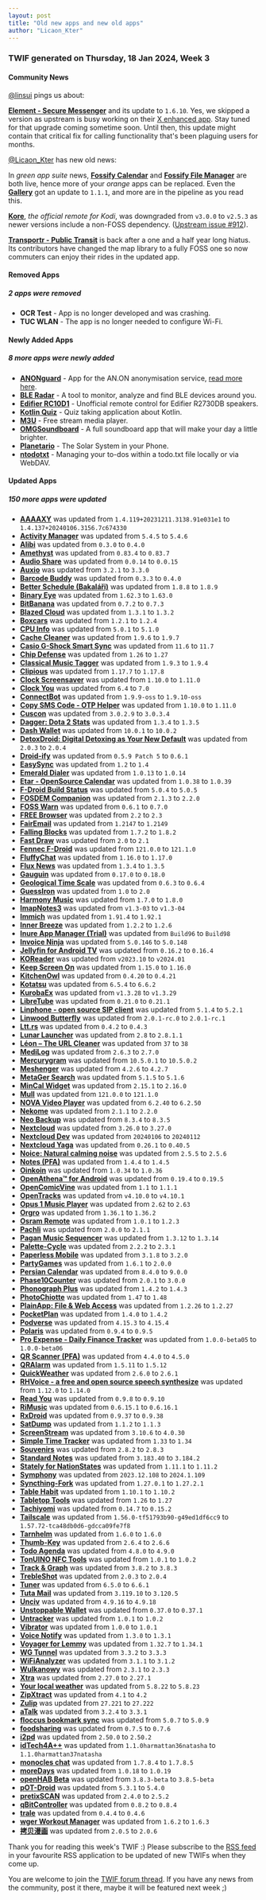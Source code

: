 ```yaml
---
layout: post
title: "Old new apps and new old apps"
author: "Licaon_Kter"
---
```



### TWIF generated on Thursday, 18 Jan 2024, Week 3


#### Community News
[@linsui](https://gitlab.com/linsui) pings us about:

**[Element - Secure Messenger](https://f-droid.org/packages/im.vector.app)** and its update to `1.6.10`. Yes, we skipped a version as upstream is busy working on their [X enhanced app](https://gitlab.com/fdroid/fdroiddata/-/merge_requests/13829). Stay tuned for that upgrade coming sometime soon. Until then, this update might contain that critical fix for calling functionality that's been plaguing users for months.

[@Licaon_Kter](https://gitlab.com/lican-kter) has new old news:

In _green app suite_ news, **[Fossify Calendar](https://f-droid.org/packages/org.fossify.calendar)** and **[Fossify File Manager](https://f-droid.org/packages/org.fossify.filemanager)** are both live, hence more of your _orange_ apps can be replaced. Even the **[Gallery](https://f-droid.org/packages/org.fossify.gallery)** got an update to `1.1.1`, and more are in the pipeline as you read this.

**[Kore](https://f-droid.org/packages/org.xbmc.kore)**, _the official remote for Kodi_, was downgraded from `v3.0.0` to `v2.5.3` as newer versions include a non-FOSS dependency. ([Upstream issue #912](https://github.com/xbmc/Kore/issues/912#issuecomment-1885329674)).

**[Transportr - Public Transit](https://f-droid.org/packages/de.grobox.liberario)** is back after a one and a half year long hiatus. Its contributors have changed the map library to a fully FOSS one so now commuters can enjoy their rides in the updated app.


#### Removed Apps
##### 2 apps were removed
* **OCR Test** - App is no longer developed and was crashing.
* **TUC WLAN** - The app is no longer needed to configure Wi-Fi.


#### Newly Added Apps
##### 8 more apps were newly added
* **[ANONguard](https://f-droid.org/packages/anonvpn.anon_next.android)** - App for the AN.ON anonymisation service, [read more here](https://anon.inf.tu-dresden.de/).
* **[BLE Radar](https://f-droid.org/packages/f.cking.software)** - A tool to monitor, analyze and find BLE devices around you.
* **[Edifier RC10D1](https://f-droid.org/packages/ir.remote.edifier.rc10d1)** - Unofficial remote control for Edifier R2730DB speakers.
* **[Kotlin Quiz](https://f-droid.org/packages/com.example.kotlinquiz)** - Quiz taking application about Kotlin.
* **[M3U](https://f-droid.org/packages/com.m3u.androidApp)** - Free stream media player.
* **[OMGSoundboard](https://f-droid.org/packages/audio.omgsoundboard)** - A full soundboard app that will make your day a little brighter.
* **[Planetario](https://f-droid.org/packages/com.jacquesb.planetario_a)** - The Solar System in your Phone.
* **[ntodotxt](https://f-droid.org/packages/de.tnmgl.ntodotxt)** - Managing your to-dos within a todo.txt file locally or via WebDAV.


#### Updated Apps
##### 150 more apps were updated
* **[AAAAXY](https://f-droid.org/packages/io.github.divverent.aaaaxy)** was updated from `1.4.119+20231211.3138.91e031e1` to `1.4.137+20240106.3156.7c674330`
* **[Activity Manager](https://f-droid.org/packages/com.activitymanager)** was updated from `5.4.5` to `5.4.6`
* **[Alibi](https://f-droid.org/packages/app.myzel394.alibi)** was updated from `0.3.0` to `0.4.0`
* **[Amethyst](https://f-droid.org/packages/com.vitorpamplona.amethyst)** was updated from `0.83.4` to `0.83.7`
* **[Audio Share](https://f-droid.org/packages/io.github.mkckr0.audio_share_app)** was updated from `0.0.14` to `0.0.15`
* **[Auxio](https://f-droid.org/packages/org.oxycblt.auxio)** was updated from `3.2.1` to `3.3.0`
* **[Barcode Buddy](https://f-droid.org/packages/de.bulling.barcodebuddyscanner)** was updated from `0.3.3` to `0.4.0`
* **[Better Schedule (Bakaláři)](https://f-droid.org/packages/cz.vitskalicky.lepsirozvrh)** was updated from `1.8.8` to `1.8.9`
* **[Binary Eye](https://f-droid.org/packages/de.markusfisch.android.binaryeye)** was updated from `1.62.3` to `1.63.0`
* **[BitBanana](https://f-droid.org/packages/app.michaelwuensch.bitbanana)** was updated from `0.7.2` to `0.7.3`
* **[Blazed Cloud](https://f-droid.org/packages/com.chancesoftwarellc.blazedcloud)** was updated from `1.3.1` to `1.3.2`
* **[Boxcars](https://f-droid.org/packages/com.rocket9labs.boxcars)** was updated from `1.2.1` to `1.2.4`
* **[CPU Info](https://f-droid.org/packages/com.kgurgul.cpuinfo)** was updated from `5.0.1` to `5.1.0`
* **[Cache Cleaner](https://f-droid.org/packages/com.github.bmx666.appcachecleaner)** was updated from `1.9.6` to `1.9.7`
* **[Casio G-Shock Smart Sync](https://f-droid.org/packages/org.avmedia.gshockGoogleSync)** was updated from `11.6` to `11.7`
* **[Chip Defense](https://f-droid.org/packages/de.chadenas.cpudefense)** was updated from `1.26` to `1.27`
* **[Classical Music Tagger](https://f-droid.org/packages/de.kromke.andreas.musictagger)** was updated from `1.9.3` to `1.9.4`
* **[Clipious](https://f-droid.org/packages/com.github.lamarios.clipious)** was updated from `1.17.7` to `1.17.8`
* **[Clock Screensaver](https://f-droid.org/packages/systems.sieber.fsclock)** was updated from `1.10.0` to `1.11.0`
* **[Clock You](https://f-droid.org/packages/com.bnyro.clock)** was updated from `6.4` to `7.0`
* **[ConnectBot](https://f-droid.org/packages/org.connectbot)** was updated from `1.9.9-oss` to `1.9.10-oss`
* **[Copy SMS Code - OTP Helper](https://f-droid.org/packages/io.github.jd1378.otphelper)** was updated from `1.10.0` to `1.11.0`
* **[Cuscon](https://f-droid.org/packages/com.froxot.cuscon.foss)** was updated from `3.0.2.9` to `3.0.3.4`
* **[Dagger: Dota 2 Stats](https://f-droid.org/packages/com.nikola.jakshic.dagger)** was updated from `1.3.4` to `1.3.5`
* **[Dash Wallet](https://f-droid.org/packages/hashengineering.darkcoin.wallet)** was updated from `10.0.1` to `10.0.2`
* **[DetoxDroid: Digital Detoxing as Your New Default](https://f-droid.org/packages/com.flx_apps.digitaldetox)** was updated from `2.0.3` to `2.0.4`
* **[Droid-ify](https://f-droid.org/packages/com.looker.droidify)** was updated from `0.5.9 Patch 5` to `0.6.1`
* **[EasySync](https://f-droid.org/packages/com.phpbg.easysync)** was updated from `1.2` to `1.4`
* **[Emerald Dialer](https://f-droid.org/packages/ru.henridellal.dialer)** was updated from `1.0.13` to `1.0.14`
* **[Etar - OpenSource Calendar](https://f-droid.org/packages/ws.xsoh.etar)** was updated from `1.0.38` to `1.0.39`
* **[F-Droid Build Status](https://f-droid.org/packages/de.storchp.fdroidbuildstatus)** was updated from `5.0.4` to `5.0.5`
* **[FOSDEM Companion](https://f-droid.org/packages/be.digitalia.fosdem)** was updated from `2.1.3` to `2.2.0`
* **[FOSS Warn](https://f-droid.org/packages/de.nucleus.foss_warn)** was updated from `0.6.1` to `0.7.0`
* **[FREE Browser](https://f-droid.org/packages/org.woheller69.browser)** was updated from `2.2` to `2.3`
* **[FairEmail](https://f-droid.org/packages/eu.faircode.email)** was updated from `1.2147` to `1.2149`
* **[Falling Blocks](https://f-droid.org/packages/org.sajeg.fallingblocks)** was updated from `1.7.2` to `1.8.2`
* **[Fast Draw](https://f-droid.org/packages/peterfajdiga.fastdraw)** was updated from `2.0` to `2.1`
* **[Fennec F-Droid](https://f-droid.org/packages/org.mozilla.fennec_fdroid)** was updated from `121.0.0` to `121.1.0`
* **[FluffyChat](https://f-droid.org/packages/chat.fluffy.fluffychat)** was updated from `1.16.0` to `1.17.0`
* **[Flux News](https://f-droid.org/packages/de.circle_dev.flux_news)** was updated from `1.3.4` to `1.3.5`
* **[Gauguin](https://f-droid.org/packages/org.piepmeyer.gauguin)** was updated from `0.17.0` to `0.18.0`
* **[Geological Time Scale](https://f-droid.org/packages/org.tengel.timescale)** was updated from `0.6.3` to `0.6.4`
* **[GuessIron](https://f-droid.org/packages/de.indie42.guessiron)** was updated from `1.0` to `2.0`
* **[Harmony Music](https://f-droid.org/packages/com.anandnet.harmonymusic)** was updated from `1.7.0` to `1.8.0`
* **[ImapNotes3](https://f-droid.org/packages/de.niendo.ImapNotes3)** was updated from `v1.3-03` to `v1.3-04`
* **[Immich](https://f-droid.org/packages/app.alextran.immich)** was updated from `1.91.4` to `1.92.1`
* **[Inner Breeze](https://f-droid.org/packages/io.naox.inbe)** was updated from `1.2.2` to `1.2.6`
* **[Inure App Manager (Trial)](https://f-droid.org/packages/app.simple.inure)** was updated from `Build96` to `Build98`
* **[Invoice Ninja](https://f-droid.org/packages/com.invoiceninja.app)** was updated from `5.0.146` to `5.0.148`
* **[Jellyfin for Android TV](https://f-droid.org/packages/org.jellyfin.androidtv)** was updated from `0.16.2` to `0.16.4`
* **[KOReader](https://f-droid.org/packages/org.koreader.launcher.fdroid)** was updated from `v2023.10` to `v2024.01`
* **[Keep Screen On](https://f-droid.org/packages/com.elasticrock.keepscreenon)** was updated from `1.15.0` to `1.16.0`
* **[KitchenOwl](https://f-droid.org/packages/com.tombursch.kitchenowl)** was updated from `0.4.20` to `0.4.21`
* **[Kotatsu](https://f-droid.org/packages/org.koitharu.kotatsu)** was updated from `6.5.4` to `6.6.2`
* **[KurobaEx](https://f-droid.org/packages/com.github.k1rakishou.chan.fdroid)** was updated from `v1.3.28` to `v1.3.29`
* **[LibreTube](https://f-droid.org/packages/com.github.libretube)** was updated from `0.21.0` to `0.21.1`
* **[Linphone - open source SIP client](https://f-droid.org/packages/org.linphone)** was updated from `5.1.4` to `5.2.1`
* **[Linwood Butterfly](https://f-droid.org/packages/dev.linwood.butterfly.nightly)** was updated from `2.0.1-rc.0` to `2.0.1-rc.1`
* **[Ltt.rs](https://f-droid.org/packages/rs.ltt.android)** was updated from `0.4.2` to `0.4.3`
* **[Lunar Launcher](https://f-droid.org/packages/rasel.lunar.launcher)** was updated from `2.8` to `2.8.1.1`
* **[Léon – The URL Cleaner](https://f-droid.org/packages/com.svenjacobs.app.leon)** was updated from `37` to `38`
* **[MediLog](https://f-droid.org/packages/com.zell_mbc.medilog)** was updated from `2.6.3` to `2.7.0`
* **[Mercurygram](https://f-droid.org/packages/it.belloworld.mercurygram)** was updated from `10.5.0.1` to `10.5.0.2`
* **[Meshenger](https://f-droid.org/packages/d.d.meshenger)** was updated from `4.2.6` to `4.2.7`
* **[MetaGer Search](https://f-droid.org/packages/de.metager.metagerapp.fdroid)** was updated from `5.1.5` to `5.1.6`
* **[MinCal Widget](https://f-droid.org/packages/cat.mvmike.minimalcalendarwidget)** was updated from `2.15.1` to `2.16.0`
* **[Mull](https://f-droid.org/packages/us.spotco.fennec_dos)** was updated from `121.0.0` to `121.1.0`
* **[NOVA Video Player](https://f-droid.org/packages/org.courville.nova)** was updated from `6.2.40` to `6.2.50`
* **[Nekome](https://f-droid.org/packages/com.chesire.nekome)** was updated from `2.1.1` to `2.2.0`
* **[Neo Backup](https://f-droid.org/packages/com.machiav3lli.backup)** was updated from `8.3.4` to `8.3.5`
* **[Nextcloud](https://f-droid.org/packages/com.nextcloud.client)** was updated from `3.26.0` to `3.27.0`
* **[Nextcloud Dev](https://f-droid.org/packages/com.nextcloud.android.beta)** was updated from `20240106` to `20240112`
* **[Nextcloud Yaga](https://f-droid.org/packages/com.github.vauvenal5.yaga)** was updated from `0.26.1` to `0.40.5`
* **[Noice: Natural calming noise](https://f-droid.org/packages/com.github.ashutoshgngwr.noice)** was updated from `2.5.5` to `2.5.6`
* **[Notes (PFA)](https://f-droid.org/packages/org.secuso.privacyfriendlynotes)** was updated from `1.4.4` to `1.4.5`
* **[Oinkoin](https://f-droid.org/packages/com.github.emavgl.piggybankpro)** was updated from `1.0.34` to `1.0.36`
* **[OpenAthena™ for Android](https://f-droid.org/packages/com.openathena)** was updated from `0.19.4` to `0.19.5`
* **[OpenComicVine](https://f-droid.org/packages/org.proninyaroslav.opencomicvine)** was updated from `1.1` to `1.1.1`
* **[OpenTracks](https://f-droid.org/packages/de.dennisguse.opentracks)** was updated from `v4.10.0` to `v4.10.1`
* **[Opus 1 Music Player](https://f-droid.org/packages/de.kromke.andreas.opus1musicplayer)** was updated from `2.62` to `2.63`
* **[Orgro](https://f-droid.org/packages/com.madlonkay.orgro)** was updated from `1.36.1` to `1.36.2`
* **[Osram Remote](https://f-droid.org/packages/org.talkingpanda.osram_remote)** was updated from `1.0.1` to `1.2.3`
* **[Pachli](https://f-droid.org/packages/app.pachli)** was updated from `2.0.0` to `2.1.1`
* **[Pagan Music Sequencer](https://f-droid.org/packages/com.qfs.pagan)** was updated from `1.3.12` to `1.3.14`
* **[Palette-Cycle](https://f-droid.org/packages/rak.pixellwp)** was updated from `2.2.2` to `2.3.1`
* **[Paperless Mobile](https://f-droid.org/packages/de.astubenbord.paperless_mobile)** was updated from `3.1.8` to `3.2.0`
* **[PartyGames](https://f-droid.org/packages/de.rmrf.partygames)** was updated from `1.6.1` to `2.0.0`
* **[Persian Calendar](https://f-droid.org/packages/com.byagowi.persiancalendar)** was updated from `8.4.0` to `9.0.0`
* **[Phase10Counter](https://f-droid.org/packages/com.tjEnterprises.phase10Counter)** was updated from `2.0.1` to `3.0.0`
* **[Phonograph Plus](https://f-droid.org/packages/player.phonograph.plus)** was updated from `1.4.2` to `1.4.3`
* **[PhotoChiotte](https://f-droid.org/packages/la.daube.photochiotte)** was updated from `1.47` to `1.48`
* **[PlainApp: File & Web Access](https://f-droid.org/packages/com.ismartcoding.plain)** was updated from `1.2.26` to `1.2.27`
* **[PocketPlan](https://f-droid.org/packages/com.pocket_plan.j7_003)** was updated from `1.4.0` to `1.4.2`
* **[Podverse](https://f-droid.org/packages/com.podverse.fdroid)** was updated from `4.15.3` to `4.15.4`
* **[Polaris](https://f-droid.org/packages/agersant.polaris)** was updated from `0.9.4` to `0.9.5`
* **[Pro Expense - Daily Finance Tracker](https://f-droid.org/packages/com.arduia.expense)** was updated from `1.0.0-beta05` to `1.0.0-beta06`
* **[QR Scanner (PFA)](https://f-droid.org/packages/com.secuso.privacyFriendlyCodeScanner)** was updated from `4.4.0` to `4.5.0`
* **[QRAlarm](https://f-droid.org/packages/com.sweak.qralarm)** was updated from `1.5.11` to `1.5.12`
* **[QuickWeather](https://f-droid.org/packages/com.ominous.quickweather)** was updated from `2.6.0` to `2.6.1`
* **[RHVoice - a free and open source speech synthesize](https://f-droid.org/packages/com.github.olga_yakovleva.rhvoice.android)** was updated from `1.12.0` to `1.14.0`
* **[Read You](https://f-droid.org/packages/me.ash.reader)** was updated from `0.9.8` to `0.9.10`
* **[RiMusic](https://f-droid.org/packages/it.fast4x.rimusic)** was updated from `0.6.15.1` to `0.6.16.1`
* **[RxDroid](https://f-droid.org/packages/at.jclehner.rxdroid)** was updated from `0.9.37` to `0.9.38`
* **[SatDump](https://f-droid.org/packages/org.satdump.SatDump)** was updated from `1.1.2` to `1.1.3`
* **[ScreenStream](https://f-droid.org/packages/info.dvkr.screenstream)** was updated from `3.10.6` to `4.0.30`
* **[Simple Time Tracker](https://f-droid.org/packages/com.razeeman.util.simpletimetracker)** was updated from `1.33` to `1.34`
* **[Souvenirs](https://f-droid.org/packages/fr.nuage.souvenirs)** was updated from `2.8.2` to `2.8.3`
* **[Standard Notes](https://f-droid.org/packages/com.standardnotes)** was updated from `3.183.40` to `3.184.2`
* **[Stately for NationStates](https://f-droid.org/packages/com.lloydtorres.stately)** was updated from `1.11.1` to `1.11.2`
* **[Symphony](https://f-droid.org/packages/io.github.zyrouge.symphony)** was updated from `2023.12.108` to `2024.1.109`
* **[Syncthing-Fork](https://f-droid.org/packages/com.github.catfriend1.syncthingandroid)** was updated from `1.27.0.1` to `1.27.2.1`
* **[Table Habit](https://f-droid.org/packages/io.github.friesi23.mhabit)** was updated from `1.10.1` to `1.10.2`
* **[Tabletop Tools](https://f-droid.org/packages/com.github.muellerma.tabletoptools)** was updated from `1.26` to `1.27`
* **[Tachiyomi](https://f-droid.org/packages/eu.kanade.tachiyomi)** was updated from `0.14.7` to `0.15.2`
* **[Tailscale](https://f-droid.org/packages/com.tailscale.ipn)** was updated from `1.56.0-tf51793b90-g49ed1df6cc9` to `1.57.72-tca48db0d6-gdcca09fe7f8`
* **[Tarnhelm](https://f-droid.org/packages/cn.ac.lz233.tarnhelm)** was updated from `1.6.0` to `1.6.0`
* **[Thumb-Key](https://f-droid.org/packages/com.dessalines.thumbkey)** was updated from `2.6.4` to `2.6.6`
* **[Todo Agenda](https://f-droid.org/packages/org.andstatus.todoagenda)** was updated from `4.8.0` to `4.9.0`
* **[TonUINO NFC Tools](https://f-droid.org/packages/de.mw136.tonuino)** was updated from `1.0.1` to `1.0.2`
* **[Track & Graph](https://f-droid.org/packages/com.samco.trackandgraph)** was updated from `3.8.2` to `3.8.3`
* **[TrebleShot](https://f-droid.org/packages/com.genonbeta.TrebleShot)** was updated from `2.0.3` to `2.0.4`
* **[Tuner](https://f-droid.org/packages/de.moekadu.tuner)** was updated from `6.5.0` to `6.6.1`
* **[Tuta Mail](https://f-droid.org/packages/de.tutao.tutanota)** was updated from `3.119.10` to `3.120.5`
* **[Unciv](https://f-droid.org/packages/com.unciv.app)** was updated from `4.9.16` to `4.9.18`
* **[Unstoppable Wallet](https://f-droid.org/packages/io.horizontalsystems.bankwallet)** was updated from `0.37.0` to `0.37.1`
* **[Untracker](https://f-droid.org/packages/me.zhanghai.android.untracker)** was updated from `1.0.1` to `1.0.2`
* **[Vibrator](https://f-droid.org/packages/com.lukeneedham.vibrator)** was updated from `1.0.0` to `1.0.1`
* **[Voice Notify](https://f-droid.org/packages/com.pilot51.voicenotify)** was updated from `1.3.0` to `1.3.1`
* **[Voyager for Lemmy](https://f-droid.org/packages/app.vger.voyager)** was updated from `1.32.7` to `1.34.1`
* **[WG Tunnel](https://f-droid.org/packages/com.zaneschepke.wireguardautotunnel)** was updated from `3.3.2` to `3.3.3`
* **[WiFiAnalyzer](https://f-droid.org/packages/com.vrem.wifianalyzer)** was updated from `3.1.1` to `3.1.2`
* **[Wulkanowy](https://f-droid.org/packages/io.github.wulkanowy)** was updated from `2.3.1` to `2.3.3`
* **[Xtra](https://f-droid.org/packages/com.github.andreyasadchy.xtra)** was updated from `2.27.0` to `2.27.1`
* **[Your local weather](https://f-droid.org/packages/org.thosp.yourlocalweather)** was updated from `5.8.22` to `5.8.23`
* **[ZipXtract](https://f-droid.org/packages/com.wirelessalien.zipxtract)** was updated from `4.1` to `4.2`
* **[Zulip](https://f-droid.org/packages/com.zulipmobile)** was updated from `27.221` to `27.222`
* **[aTalk](https://f-droid.org/packages/org.atalk.android)** was updated from `3.2.4` to `3.3.1`
* **[floccus bookmark sync](https://f-droid.org/packages/org.handmadeideas.floccus)** was updated from `5.0.7` to `5.0.9`
* **[foodsharing](https://f-droid.org/packages/de.foodsharing.app)** was updated from `0.7.5` to `0.7.6`
* **[i2pd](https://f-droid.org/packages/org.purplei2p.i2pd)** was updated from `2.50.0` to `2.50.2`
* **[idTech4A++](https://f-droid.org/packages/com.karin.idTech4Amm)** was updated from `1.1.0harmattan36natasha` to `1.1.0harmattan37natasha`
* **[monocles chat](https://f-droid.org/packages/de.monocles.chat)** was updated from `1.7.8.4` to `1.7.8.5`
* **[moreDays](https://f-droid.org/packages/de.wuapps.moredays)** was updated from `1.0.18` to `1.0.19`
* **[openHAB Beta](https://f-droid.org/packages/org.openhab.habdroid.beta)** was updated from `3.8.3-beta` to `3.8.5-beta`
* **[pOT-Droid](https://f-droid.org/packages/com.mde.potdroid)** was updated from `5.3.1` to `5.4.0`
* **[pretixSCAN](https://f-droid.org/packages/eu.pretix.pretixscan.droid)** was updated from `2.4.0` to `2.5.2`
* **[qBitController](https://f-droid.org/packages/dev.bartuzen.qbitcontroller)** was updated from `0.8.2` to `0.8.4`
* **[trale](https://f-droid.org/packages/de.quantumphysique.trale)** was updated from `0.4.4` to `0.4.6`
* **[wger Workout Manager](https://f-droid.org/packages/de.wger.flutter)** was updated from `1.6.2` to `1.6.3`
* **[拷贝漫画](https://f-droid.org/packages/top.fumiama.copymanga)** was updated from `2.0.5` to `2.0.6`


Thank you for reading this week's TWIF :)
Please subscribe to the [RSS feed](https://f-droid.org/news/) in your favourite RSS application to be updated of new TWIFs when they come up.


You are welcome to join the [TWIF forum thread](https://forum.f-droid.org/t/new-twif-submission-thread/23546). If you have any news from the community, post it there, maybe it will be featured next week ;)
